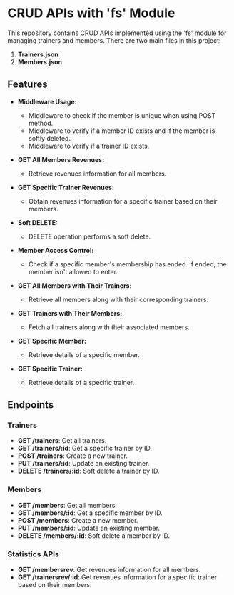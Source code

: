# CRUD APIs with 'fs' Module

This repository contains CRUD APIs implemented using the 'fs' module for managing trainers and members. There are two main files in this project:

1. **Trainers.json**
2. **Members.json**

## Features

- **Middleware Usage:**
  - Middleware to check if the member is unique when using POST method.
  - Middleware to verify if a member ID exists and if the member is softly deleted.
  - Middleware to verify if a trainer ID exists.

- **GET All Members Revenues:**
  - Retrieve revenues information for all members.

- **GET Specific Trainer Revenues:**
  - Obtain revenues information for a specific trainer based on their members.

- **Soft DELETE:**
  - DELETE operation performs a soft delete.

- **Member Access Control:**
  - Check if a specific member's membership has ended. If ended, the member isn't allowed to enter.

- **GET All Members with Their Trainers:**
  - Retrieve all members along with their corresponding trainers.

- **GET Trainers with Their Members:**
  - Fetch all trainers along with their associated members.

- **GET Specific Member:**
  - Retrieve details of a specific member.

- **GET Specific Trainer:**
  - Retrieve details of a specific trainer.

## Endpoints

### Trainers

- **GET /trainers**: Get all trainers.
- **GET /trainers/:id**: Get a specific trainer by ID.
- **POST /trainers**: Create a new trainer.
- **PUT /trainers/:id**: Update an existing trainer.
- **DELETE /trainers/:id**: Soft delete a trainer by ID.

### Members

- **GET /members**: Get all members.
- **GET /members/:id**: Get a specific member by ID.
- **POST /members**: Create a new member.
- **PUT /members/:id**: Update an existing member.
- **DELETE /members/:id**: Soft delete a member by ID.
### Statistics APIs
- **GET /membersrev**: Get revenues information for all members.
- **GET /trainersrev/:id**:  Get revenues information for a specific trainer based on their members.
